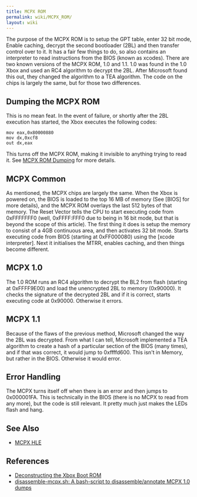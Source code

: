 ```yaml
---
title: MCPX ROM
permalink: wiki/MCPX_ROM/
layout: wiki
---
```


The purpose of the MCPX ROM is to setup the GPT table, enter 32 bit
mode, Enable caching, decrypt the second bootloader (2BL) and then
transfer control over to it. It has a fair few things to do, so also
contains an interpreter to read instructions from the BIOS (known as
xcodes). There are two known versions of the MCPX ROM, 1.0 and 1.1. 1.0
was found in the 1.0 Xbox and used an RC4 algorithm to decrypt the 2BL.
After Microsoft found this out, they changed the algorithm to a TEA
algorithm. The code on the chips is largely the same, but for those two
differences.

Dumping the MCPX ROM
--------------------

This is no mean feat. In the event of failure, or shortly after the 2BL
execution has started, the Xbox executes the following codes:

    mov eax,0x80000880
    mov dx,0xcf8
    out dx,eax

This turns off the MCPX ROM, making it invisible to anything trying to
read it. See [MCPX ROM Dumping](/wiki/MCPX_ROM_Dumping "wikilink") for more
details.

MCPX Common
-----------

As mentioned, the MCPX chips are largely the same. When the Xbox is
powered on, the BIOS is loaded to the top 16 MB of memory (See \[BIOS\]
for more details), and the MCPX ROM overlays the last 512 bytes of that
memory. The Reset Vector tells the CPU to start executing code from
0xFFFFFFF0 (well, 0xFFFF:FFF0 due to being in 16 bit mode, but that is
beyond the scope of this article). The first thing it does is setup the
memory to consist of a 4GB continuous area, and then activates 32 bit
mode. Starts executing code from BIOS (starting at 0xFF000080) using the
\[xcode interpreter\]. Next it initialises the MTRR, enables caching,
and then things become different.

MCPX 1.0
--------

The 1.0 ROM runs an RC4 algorithm to decrypt the BL2 from flash
(starting at 0xFFFF9E00) and load the unencrypted 2BL to memory
(0x90000). It checks the signature of the decrypted 2BL and if it is
correct, starts executing code at 0x90000. Otherwise it errors.

MCPX 1.1
--------

Because of the flaws of the previous method, Microsoft changed the way
the 2BL was decrypted. From what I can tell, Microsoft implemented a TEA
algorithm to create a hash of a particular section of the BIOS (many
times), and if that was correct, it would jump to 0xffffd600. This isn't
in Memory, but rather in the BIOS. Otherwise it would error.

Error Handling
--------------

The MCPX turns itself off when there is an error and then jumps to
0x000001FA. This is technically in the BIOS (there is no MCPX to read
from any more), but the code is still relevant. It pretty much just
makes the LEDs flash and hang.

See Also
--------

-   [MCPX HLE](/wiki/MCPX_HLE "wikilink")

References
----------

-   [Deconstructing the Xbox Boot
    ROM](https://mborgerson.com/deconstructing-the-xbox-boot-rom)
-   [disassemble-mcpx.sh: A bash-script to disassemble/annotate MCPX 1.0
    dumps](https://github.com/JayFoxRox/xqemu-tools/blob/master/disassemble-mcpx.sh)

